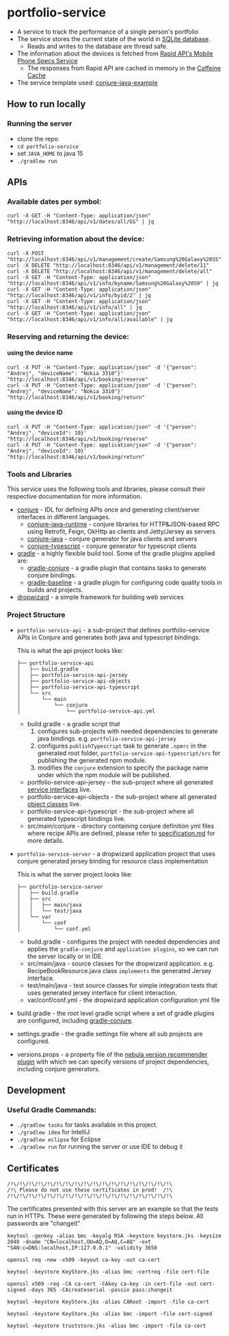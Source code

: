 # portfolio-service
- A service to track the performance of a single person's portfolio
- The service stores the current state of the world in [SQLite database](portfolio-service-server/src/test/resources/database.db).
  - Reads and writes to the database are thread safe.
- The information about the devices is fetched from [Rapid API's Mobile Phone Specs Service](https://rapidapi.com/makingdatameaningful/api/mobile-phone-specs-database)
  - The responses from Rapid API are cached in memory in the [Caffeine Cache](https://github.com/ben-manes/caffeine)  
- The service template used: [conjure-java-example](https://github.com/palantir/conjure-java-example)

## How to run locally
### Running the server
- clone the repo
- `cd portfolio-service`
- set `JAVA_HOME` to java 15
- `./gradlew run`

## APIs
### Available dates per symbol:
```
curl -X GET -H "Content-Type: application/json" "http://localhost:8346/api/v1/dates/all/GS" | jq
```

### Retrieving information about the device:
```
curl -X POST "http://localhost:8346/api/v1/management/create/Samsung%20Galaxy%20S5"
curl -X DELETE "http://localhost:8346/api/v1/management/delete/11"
curl -X DELETE "http://localhost:8346/api/v1/management/delete/all"
curl -X GET -H "Content-Type: application/json" "http://localhost:8346/api/v1/info/byname/Samsung%20Galaxy%20S9" | jq
curl -X GET -H "Content-Type: application/json" "http://localhost:8346/api/v1/info/byid/2" | jq
curl -X GET -H "Content-Type: application/json" "http://localhost:8346/api/v1/info/all" | jq
curl -X GET -H "Content-Type: application/json" "http://localhost:8346/api/v1/info/all/available" | jq
```

### Reserving and returning the device:
#### using the device name
```
curl -X PUT -H "Content-Type: application/json" -d '{"person": "Andrej", "deviceName": "Nokia 3310"}' "http://localhost:8346/api/v1/booking/reserve"
curl -X PUT -H "Content-Type: application/json" -d '{"person": "Andrej", "deviceName": "Nokia 3310"}' "http://localhost:8346/api/v1/booking/return"
```

#### using the device ID
```
curl -X PUT -H "Content-Type: application/json" -d '{"person": "Andrej", "deviceId": 10}' "http://localhost:8346/api/v1/booking/reserve"
curl -X PUT -H "Content-Type: application/json" -d '{"person": "Andrej", "deviceId": 10}' "http://localhost:8346/api/v1/booking/return" 
```

### Tools and Libraries

This service uses the following tools and libraries, please consult their respective documentation for more information.
* [conjure](https://github.com/palantir/conjure) - IDL for defining APIs once and generating client/server interfaces in different languages.
    * [conjure-java-runtime](https://github.com/palantir/conjure-java-runtime/) - conjure libraries for HTTP&JSON-based RPC using Retrofit, Feign, OkHttp as clients and Jetty/Jersey as servers
    * [conjure-java](https://github.com/palantir/conjure-java) - conjure generator for java clients and servers 
    * [conjure-typescript](https://github.com/palantir/conjure-typescript) - conjure generator for typescript clients
* [gradle](https://gradle.org/) - a highly flexible build tool. Some of the gradle plugins applied are:
     *  [gradle-conjure](https://github.com/palantir/gradle-conjure) - a gradle plugin that contains tasks to generate conjure bindings.
     *  [gradle-baseline](https://github.com/palantir/gradle-baseline) - a gradle plugin for configuring code quality tools in builds and projects.
* [dropwizard](https://www.dropwizard.io/en/stable/) - a simple framework for building web services

### Project Structure

* `portfolio-service-api` - a sub-project that defines portfolio-service APIs in Conjure and generates both java and typescript bindings.

    This is what the api project looks like:
    ```
    ├── portfolio-service-api
    │   ├── build.gradle
    │   ├── portfolio-service-api-jersey
    │   ├── portfolio-service-api-objects
    │   ├── portfolio-service-api-typescript
    │   └── src
    │       └── main
    │           └── conjure
    │               └── portfolio-service-api.yml
    ```
    * build.gradle - a gradle script that 
        1. configures sub-projects with needed dependencies to generate java bindings. e.g. `portfolio-service-api-jersey`
        2. configures `publishTypescript` task to generate `.npmrc` in the generated root folder, `portfolio-service-api-typescript/src` for publishing the generated npm module.
        3. modifies the `conjure` extension to specify the package name under which the npm module will be published.
    * portfolio-service-api-jersey - the sub-project where all generated [service interfaces](portfolio-service-api/src/main/conjure/portfolio-service-api.yml#L51) live.
    * portfolio-service-api-objects - the sub-project where all generated [object classes](portfolio-service-api/src/main/conjure/portfolio-service-api.yml#L4) live.
    * portfolio-service-api-typescript - the sub-project where all generated typescript bindings live.
    * src/main/conjure - directory containing conjure definition yml files where recipe APIs are defined, please refer to [specification.md](https://github.com/palantir/conjure/blob/develop/docs/specification.md) for more details.

* `portfolio-service-server` - a dropwizard application project that uses conjure generated jersey binding for resource class implementation

    This is what the server project looks like:
    ```
    ├── portfolio-service-server
    │   ├── build.gradle
    │   ├── src
    │   │   ├── main/java
    │   │   └── test/java
    │   └── var
    │       └── conf
    │           └── conf.yml
    ```
    * build.gradle - configures the project with needed dependencies and applies the `gradle-conjure` and `application plugins`, so we can run the server locally or in IDE.
    * src/main/java - source classes for the dropwizard application. e.g. RecipeBookResource.java class `implements` the generated Jersey interface.
    * test/main/java - test source classes for simple integration tests that uses generated jersey interface for client interaction.
    * var/conf/conf.yml - the dropwizard application configuration yml file

* build.gradle - the root level gradle script where a set of gradle plugins are configured, including [gradle-conjure](https://github.com/palantir/gradle-conjure).
* settings.gradle - the gradle settings file where all sub projects are configured.
* versions.props - a property file of the [nebula version recommender plugin](https://github.com/nebula-plugins/nebula-dependency-recommender-plugin) with which we can specify versions of project dependencies, including conjure generators.

## Development

### Useful Gradle Commands:

* `./gradlew tasks` for tasks available in this project.
* `./gradlew idea` for IntelliJ
* `./gradlew eclipse` for Eclipse
* `./gradlew run` for running the server or use IDE to debug it

## Certificates
```
/!\/!\/!\/!\/!\/!\/!\/!\/!\/!\/!\/!\/!\/!\/!\/!\/!\/!\
/!\ Please do not use these certificates in prod!  /!\
/!\/!\/!\/!\/!\/!\/!\/!\/!\/!\/!\/!\/!\/!\/!\/!\/!\/!\
```
The certificates presented with this server are an example so that the tests run in HTTPs. These were generated by following the steps below. All passwords are "changeit"

```
keytool -genkey -alias bmc -keyalg RSA -keystore keystore.jks -keysize 2048 -dname "CN=localhost,OU=AQ,O=AQ,C=AQ" -ext "SAN:c=DNS:localhost,IP:127.0.0.1" -validity 3650

openssl req -new -x509 -keyout ca-key -out ca-cert

keytool -keystore KeyStore.jks -alias bmc -certreq -file cert-file

openssl x509 -req -CA ca-cert -CAkey ca-key -in cert-file -out cert-signed -days 365 -CAcreateserial -passin pass:changeit

keytool -keystore KeyStore.jks -alias CARoot -import -file ca-cert

keytool -keystore KeyStore.jks -alias bmc -import -file cert-signed

keytool -keystore truststore.jks -alias bmc -import -file ca-cert
```
